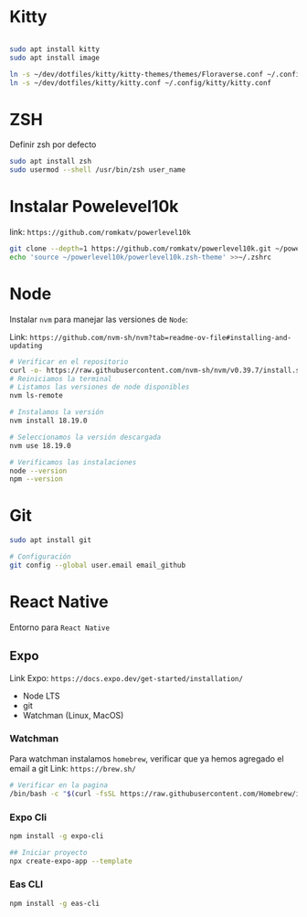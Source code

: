 # Kitty


```bash

sudo apt install kitty
sudo apt install image

ln -s ~/dev/dotfiles/kitty/kitty-themes/themes/Floraverse.conf ~/.config/kitty/theme.conf
ln -s ~/dev/dotfiles/kitty/kitty.conf ~/.config/kitty/kitty.conf
```


# ZSH

Definir zsh por defecto

```bash
sudo apt install zsh
sudo usermod --shell /usr/bin/zsh user_name
```

# Instalar Powelevel10k

link: `https://github.com/romkatv/powerlevel10k`
```bash
git clone --depth=1 https://github.com/romkatv/powerlevel10k.git ~/powerlevel10k
echo 'source ~/powerlevel10k/powerlevel10k.zsh-theme' >>~/.zshrc
```


# Node
Instalar `nvm` para manejar las versiones de `Node`:

Link: `https://github.com/nvm-sh/nvm?tab=readme-ov-file#installing-and-updating`

```bash
# Verificar en el repositorio
curl -o- https://raw.githubusercontent.com/nvm-sh/nvm/v0.39.7/install.sh | bash
# Reiniciamos la terminal
# Listamos las versiones de node disponibles
nvm ls-remote

# Instalamos la versión
nvm install 18.19.0

# Seleccionamos la versión descargada
nvm use 18.19.0

# Verificamos las instalaciones
node --version
npm --version
```

# Git

```bash
sudo apt install git

# Configuración
git config --global user.email email_github
```

# React Native
Entorno para `React Native`

## Expo
Link Expo: `https://docs.expo.dev/get-started/installation/`

* Node LTS
* git
* Watchman (Linux, MacOS)

### Watchman
Para watchman instalamos `homebrew`, verificar que ya hemos agregado el email a git
Link: `https://brew.sh/` 
```bash
# Verificar en la pagina
/bin/bash -c "$(curl -fsSL https://raw.githubusercontent.com/Homebrew/install/HEAD/install.sh)"
```

### Expo Cli
```bash
npm install -g expo-cli

## Iniciar proyecto
npx create-expo-app --template
```

### Eas CLI
```bash
npm install -g eas-cli
```





